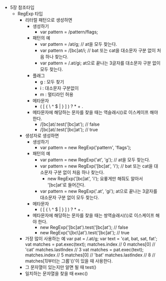 - 5장 참조타입
  - RegExp 타입
      - 리터럴 패턴으로 생성하면
        - 생성하기
          - var pattern = /pattern/flags;
        - 패턴의 예
          - var pattern = /at/g; // at을 모두 찾는다.
          - var pattern = /[bc]at/i; // bat 또는 cat을 대소문자 구분 없이 처음 하나 찾는다.
          - var pattern = /.at/gi; at으로 끝나는 3글자를 대소문자 구분 없이 모두 찾는다.
        - 플래그
          - g : 모두 찾기
          - i : 대소문자 구분없이
          - m : 멀티라인 허용
        - 메타문자
          - ( [ { \ ^ $ | } ] ) ? * + .
        - 메타문자에 해당하는 문자를 찾을 때는 역슬래시(\)로 이스케이프 해야 한다.
          - /[bc]at/.test('[bc]at'); // false
          - /\[bc\]at/.test('[bc]at'); // true
      - 생성자로 생성하면
        - 생성하기
          - var pattern = new RegExp('pattern', 'flags');
        - 패턴의 예
          - var pattern = new RegExp('at', 'g'); // at을 모두 찾는다.
          - var pattern = new RegExp('\[bc\]at', 'i'); // bat 또는 cat을 대소문자 구분 없이 처음 하나 찾는다.
            - new RegExp('[bc]at', 'i'); 요롷게만 해줘도 알아서 '\[bc\]at'로 들어간다.
          - var pattern = new RegExp('\.at', 'gi'); at으로 끝나는 3글자를 대소문자 구분 없이 모두 찾는다.
        - 메타문자
          - ( [ { \ ^ $ | } ] ) ? * + .
        - 메타문자에 해당하는 문자를 찾을 때는 쌍역슬래시(\\)로 이스케이프 해야 한다.
          - new RegExp('\[bc\]at').test('[bc]at'); // false
          - new RegExp('\\[bc\\]at').test('[bc]at'); // true
      - 가장 많이 사용하는 예
          var pat = /.at/g;
          var text = 'cat, bat, sat, fat';
          vat matches = pat.exec(text);
          matches.index // 0
          matches[0] // 'cat'
          matches.lastIndex // 3
          vat matches = pat.exec(text);
          matches.index // 5
          matches[0] // 'bat'
          matches.lastIndex // 8
          // matches[1]부터는 그룹'()'이 있을 때 사용한다.
      - 그 문자열이 있는지만 알면 될 때
          test()
      - 일치하는 문자열을 찾을 때
          exec()
